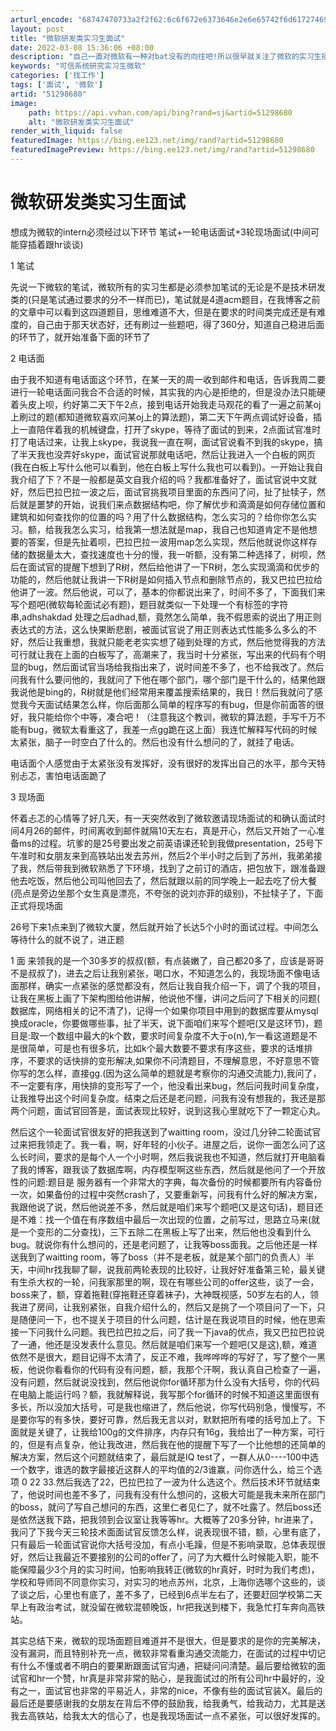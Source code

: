```yaml
---
arturl_encode: "68747470733a2f2f62:6c6f672e6373646e2e6e65742f6d617274696e6d6174656e67:2f61727469636c652f64657461696c732f3531323938363830"
layout: post
title: "微软研发类实习生面试"
date: 2022-03-08 15:36:06 +08:00
description: "自己一直对微软有一种对bat没有的向往吧!所以很早就关注了微软的实习生招聘。想成为微软的intern"
keywords: "可信系统研究实习生微软"
categories: ['找工作']
tags: ['面试', '微软']
artid: "51298680"
image:
    path: https://api.vvhan.com/api/bing?rand=sj&artid=51298680
    alt: "微软研发类实习生面试"
render_with_liquid: false
featuredImage: https://bing.ee123.net/img/rand?artid=51298680
featuredImagePreview: https://bing.ee123.net/img/rand?artid=51298680
---
```


# 微软研发类实习生面试

想成为微软的intern必须经过以下环节 笔试+一轮电话面试+3轮现场面试(中间可能穿插着跟hr谈谈)

1 笔试

先说一下微软的笔试，微软所有的实习生都是必须参加笔试的无论是不是技术研发类的(只是笔试通过要求的分不一样而已)，笔试就是4道acm题目，在我博客之前的文章中可以看到这四道题目，思维难道不大，但是在要求的时间类完成还是有难度的，自己由于那天状态好，还有刷过一些题吧，得了360分，知道自己稳进后面的环节了，就开始准备下面的环节了

2 电话面

由于我不知道有电话面这个环节，在某一天的周一收到邮件和电话，告诉我周二要进行一轮电话面问我合不合适的时候，其实我的内心是拒绝的，但是没办法只能硬着头皮上呗，约好第二天下午2点，接到电话开始我走马观花的看了一遍之前某oj上刷过的题(都知道微软喜欢问某oj上的算法题)，第二天下午两点调试好设备，插上一直陪伴着我的机械键盘，打开了skype，等待了面试的到来，2点面试官准时打了电话过来，让我上skype，我说我一直在啊，面试官说看不到我的skype，搞了半天我也没弄好skype，面试官说那就电话吧，然后让我进入一个白板的网页(我在白板上写什么他可以看到，他在白板上写什么我也可以看到)。一开始让我自我介绍了下？不是一般都是英文自我介绍的吗？我都准备好了，面试官说中文就好，然后巴拉巴拉一波之后，面试官挑我项目里面的东西问了问，扯了扯犊子，然后就是噩梦的开始，说我们来点数据结构吧，你了解优步和滴滴是如何存储位置和建筑和如何查找你的位置的吗？用了什么数据结构，怎么实习的？给你你怎么实习。额，给我我怎么实习，给我第一想法就是map，我自己也知道肯定不是他想要的答案，但是先扯着呗，巴拉巴拉一波用map怎么实现，然后他就说你这样存储的数据量太大，查找速度也十分的慢，我一听额，没有第二种选择了，树呗，然后在面试官的提醒下想到了R树，然后给他讲了一下R树，怎么实现滴滴和优步的功能的，然后他就让我讲一下R树是如何插入节点和删除节点的，我又巴拉巴拉给他讲了一波。然后他说，可以了，基本的你都说出来了，时间不多了，下面我们来写个题吧(微软每轮面试必有题)，题目就类似一下处理一个有标签的字符串,adh<ref>shakd</ref>ad 处理之后adhad,额，竟然怎么简单，我不假思索的说出了用正则表达式的方法，这么快果断悲剧，被面试官说了用正则表达式性能多么多么的不好，然后让我重想，我就只能老老实实想了碰到<ref>处理的方式，然后他觉得我的方法可行就让我在上面的白板写了，高潮来了，我当时十分紧张，写出来的代码有个明显的bug，然后面试官当场给我指出来了，说时间差不多了，也不给我改了。然后问我有什么要问他的，我就问了下他在哪个部门，哪个部门是干什么的，结果他跟我说他是bing的，R树就是他们经常用来覆盖搜索结果的，我日！然后我就问了感觉我今天面试结果怎么样，你后面那么简单的程序写的有bug，但是你前面答的很好，我只能给你个中等，凑合吧！（注意我这个教训，微软的算法题，手写千万不能有bug，微软太看重这了，我差一点gg跪在这上面）我连忙解释写代码的时候太紧张，脑子一时空白了什么的。然后也没有什么想问的了，就挂了电话。

电话面个人感觉由于太紧张没有发挥好，没有很好的发挥出自己的水平，那今天特别忐忑，害怕电话面跪了

3 现场面

怀着忐忑的心情等了好几天，有一天突然收到了微软邀请现场面试的和确认面试时间4月26的邮件，时间离收到邮件就隔10天左右，真是开心，然后又开始了一心准备ms的过程。坑爹的是25号要出发之前英语课还轮到我做presentation，25号下午准时和女朋友来到高铁站出发去苏州，然后2个半小时之后到了苏州，我弟弟接了我，然后带我到微软熟悉了下环境，找到了之前订的酒店，把包放下，跟准备跟他去吃饭，然后他公司叫他回去了，然后就跟以前的同学晚上一起去吃了份大餐(亮点是旁边坐那个女生真是漂亮，不夸张的说刘亦菲的级别)，不扯犊子了，下面正式将现场面

26号下来1点来到了微软大厦，然后就开始了长达5个小时的面试过程。中间怎么等待什么的就不说了，进正题

1 面 来领我的是一个30多岁的叔叔(额，有点装嫩了，自己都20多了，应该是哥哥不是叔叔了)，进去之后让我别紧张，喝口水，不知道怎么的，我现场面不像电话面那样，确实一点紧张的感觉都没有，然后让我自我介绍一下，调了个我的项目，让我在黑板上画了下架构图给他讲解，他说他不懂，讲问之后问了下相关的问题( 数据库，网络相关的记不清了)，记得一个如果你项目中用到的数据库要从mysql换成oracle，你要做哪些事，扯了半天，说下面咱们来写个题吧(又是这环节)，题目是:取一个数组中最大的k个数，要求时间复杂度不大于o(n),乍一看这道题是不是很简单，可是也有很多坑，比如k个最大数要不要求有序这些，要求的话堆排序，不要求的话快排的变形解决,如果你不问清题目，不理解意思，不好意思不管你写的怎么样，直接gg.(因为这么简单的题就是考察你的沟通交流能力),我问了，不一定要有序，用快排的变形写了一个，他没看出来bug，然后问我时间复杂度，让我推导出这个时间复杂度。结束之后还是老问题，问我有没有想我的，我还是那两个问题，面试官回答是，面试表现比较好，说到这我心里就吃下了一颗定心丸。

然后这个一轮面试官很友好的把我送到了waitting room，没过几分钟二轮面试官过来把我领走了。我一看，啊，好年轻的小伙子。进屋之后，说你一面怎么问了这么长时间，要求的是每个人一个小时啊，然后我说我也不知道，然后就打开电脑看了我的博客，跟我谈了数据库啊，内存模型啊这些东西，然后就是他问了一个开放性的问题:题目是 服务器有一个非常大的字典，每次备份的时候都要所有内容备份一次，如果备份的过程中突然crash了，又要重新写，问我有什么好的解决方案，我跟他说了说，然后他说差不多，然后就是咱们来写个题吧(又是这句话)，题目还是不难：找一个值在有序数组中最后一次出现的位置，之前写过，思路立马来(就是一个变形的二分查找)，三下五除二在黑板上写了出来，然后他也没看到什么bug。就说你有什么想问的，还是老问题了，让我等boss面我。之后他还是一样送我到了waitting room，等了boss（并不是老板，就是某个部门的负责人）半天，中间hr找我聊了聊，说我前两轮表现的比较好，让我好好准备第三轮，最关键有生杀大权的一轮，问我家那里的啊，现在有哪些公司的offer这些，谈了一会，boss来了，额，穿着拖鞋(穿拖鞋还穿着袜子)，大神既视感，50岁左右的人，领我进了房间，让我别紧张，自我介绍什么的，然后又是挑了一个项目问了一下，只是随便问一下，也不提关于项目的什么问题，估计是在我说项目的时候，他在思索接一下问我什么问题。我巴拉巴拉之后，问了我一下java的优点，我又巴拉巴拉说了一通，他还是没发表什么意见。然后就是咱们来写一个题吧(又是这),额，难道依然不是很大，题目记得不太清了，反正不难，我哗哗哗的写好了，写了整个一黑板，他说你看看你的代码有没有问题，额，我那个汗啊，我认真自己检查了一遍，没有问题，然后就说没找到，然后他说你for循环那为什么没有大括号，你的代码在电脑上能运行吗？额，我就解释说，我写那个for循环的时候不知道这里面很有多长，所以没加大括号，可是我也缩进了，然后他说，你写代码别急，慢慢写，不是要你写的有多快，要好可靠，然后我无言以对，默默把所有喽的括号加上了。下面就是关键了，让我给100g的文件排序，内存只有16g，我给出了一种方案，可行的，但是有点复杂，他让我改进，然后我在他的提醒下写了一个比他想的还简单的解决方案，然后这个问题就结束了，最后就是IQ test了，一群人从0----100中选一个数字，谁选的数字最接近这群人的平均值的2/3谁赢，问你选什么，给三个选项 0 22 33.然后我选了22，巴拉巴拉了一波为什么选这个。然后技术环节就结束了，他说时间也差不多了，问我有没有什么想问的，这极大可能是我未来所在部门的boss，就问了写自己想问的东西，这里仁者见仁了，就不吐露了。然后boss还是依然送我下路，把我领到会议室让我等等hr。大概等了20多分钟，hr进来了，我问了下我今天三轮技术面面试官反馈怎么样，说表现很不错，额，心里有底了，只有最后一轮面试官说你大括号没加，有点小毛躁，但是不影响录取，总体表现很好，然后让我最近不要接别的公司的offer了，问了为大概什么时候能入职，能不能保障最少3个月的实习时间，怕影响我转正(微软的hr真好，时时为我们考虑)，学校和导师同不同意你实习，对实习的地点苏州，北京，上海你选哪个这些的，谈了谈之后，心里也有底了，差不多了，已经到6点半左右了，还要赶回学校第二天早上有政治考试，就没留在微软混顿晚饭，hr把我送到楼下，我急忙打车奔向高铁站。

其实总结下来，微软的现场面题目难道并不是很大，但是要求的是你的完美解决，没有漏洞，而且特别补充一点，微软非常看重沟通交流能力，在面试的过程中切记有什么不懂或者不明白的要果断跟面试官沟通，把疑问问清楚。最后要给微软的面试官和hr一个赞，hr真是非常非常的贴心，是我面试过的所有公司hr中最好的，没有之一，面试官也非常的平易近人，非常的nice，不像有些的面试官装X。最后的最后还是要感谢我的女朋友在背后不停的鼓励我，给我勇气，给我动力，尤其是送我去高铁站，给我太大的信心了，也是我现场面试一点不紧张，可以很好发挥的。